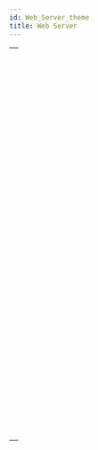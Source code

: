 ```yaml
---
id: Web_Server_theme
title: Web Server
---
```



||
|---|
|[<!-- INCLUDE #_command_.WEB GET BODY PART.Syntax -->](../../commands-legacy/web-get-body-part.md)<br/>|
|[<!-- INCLUDE #_command_.WEB Get body part count.Syntax -->](../../commands-legacy/web-get-body-part-count.md)<br/>|
|[<!-- INCLUDE #_command_.WEB Get current session ID.Syntax -->](../../commands-legacy/web-get-current-session-id.md)<br/>|
|[<!-- INCLUDE #_command_.WEB GET HTTP BODY.Syntax -->](../../commands-legacy/web-get-http-body.md)<br/>|
|[<!-- INCLUDE #_command_.WEB GET HTTP HEADER.Syntax -->](../../commands-legacy/web-get-http-header.md)<br/>|
|[<!-- INCLUDE #_command_.WEB GET OPTION.Syntax -->](../../commands-legacy/web-get-option.md)<br/>|
|[<!-- INCLUDE #_command_.WEB Get server info.Syntax -->](../../commands-legacy/web-get-server-info.md)<br/>|
|[<!-- INCLUDE #_command_.WEB GET STATISTICS.Syntax -->](../../commands-legacy/web-get-statistics.md)<br/>|
|[<!-- INCLUDE #_command_.WEB GET VARIABLES.Syntax -->](../../commands-legacy/web-get-variables.md)<br/>|
|[<!-- INCLUDE #_command_.WEB Is secured connection.Syntax -->](../../commands-legacy/web-is-secured-connection.md)<br/>|
|[<!-- INCLUDE #_command_.WEB Is server running.Syntax -->](../../commands-legacy/web-is-server-running.md)<br/>|
|[<!-- INCLUDE #_command_.WEB LEGACY CLOSE SESSION.Syntax -->](../../commands-legacy/web-legacy-close-session.md)<br/>|
|[<!-- INCLUDE #_command_.WEB LEGACY GET SESSION EXPIRATION.Syntax -->](../../commands-legacy/web-legacy-get-session-expiration.md)<br/>|
|[<!-- INCLUDE #_command_.WEB SEND BLOB.Syntax -->](../../commands-legacy/web-send-blob.md)<br/>|
|[<!-- INCLUDE #_command_.WEB SEND FILE.Syntax -->](../../commands-legacy/web-send-file.md)<br/>|
|[<!-- INCLUDE #_command_.WEB SEND HTTP REDIRECT.Syntax -->](../../commands-legacy/web-send-http-redirect.md)<br/>|
|[<!-- INCLUDE #_command_.WEB SEND RAW DATA.Syntax -->](../../commands-legacy/web-send-raw-data.md)<br/>|
|[<!-- INCLUDE #_command_.WEB SEND TEXT.Syntax -->](../../commands-legacy/web-send-text.md)<br/>|
|[<!-- INCLUDE #_command_.WEB Server.Syntax -->](../../commands/web-server.md)<br/>|
|[<!-- INCLUDE #_command_.WEB Server list.Syntax -->](../../commands/web-server-list.md)<br/>|
|[<!-- INCLUDE #_command_.WEB SET HOME PAGE.Syntax -->](../../commands-legacy/web-set-home-page.md)<br/>|
|[<!-- INCLUDE #_command_.WEB SET HTTP HEADER.Syntax -->](../../commands-legacy/web-set-http-header.md)<br/>|
|[<!-- INCLUDE #_command_.WEB SET OPTION.Syntax -->](../../commands-legacy/web-set-option.md)<br/>|
|[<!-- INCLUDE #_command_.WEB SET ROOT FOLDER.Syntax -->](../../commands-legacy/web-set-root-folder.md)<br/>|
|[<!-- INCLUDE #_command_.WEB START SERVER.Syntax -->](../../commands-legacy/web-start-server.md)<br/>|
|[<!-- INCLUDE #_command_.WEB STOP SERVER.Syntax -->](../../commands-legacy/web-stop-server.md)<br/>|
|[<!-- INCLUDE #_command_.WEB Validate digest.Syntax -->](../../commands-legacy/web-validate-digest.md)<br/>|
